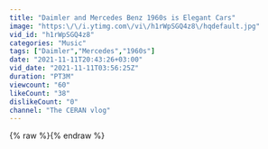 ```yaml
---
title: "Daimler and Mercedes Benz 1960s is Elegant Cars"
image: "https:\/\/i.ytimg.com\/vi\/h1rWpSGQ4z8\/hqdefault.jpg"
vid_id: "h1rWpSGQ4z8"
categories: "Music"
tags: ["Daimler","Mercedes","1960s"]
date: "2021-11-11T20:43:26+03:00"
vid_date: "2021-11-11T03:56:25Z"
duration: "PT3M"
viewcount: "60"
likeCount: "38"
dislikeCount: "0"
channel: "The CERAN vlog"
---
```

{% raw %}{% endraw %}
